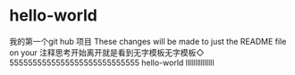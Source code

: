 # hello-world
我的第一个git hub 项目
These changes will be made to just the README file on your 
注释思考开始离开就是看到无字模板无字模板◇
5555555555555555555555555555
hello-world
lllllllllllllll

